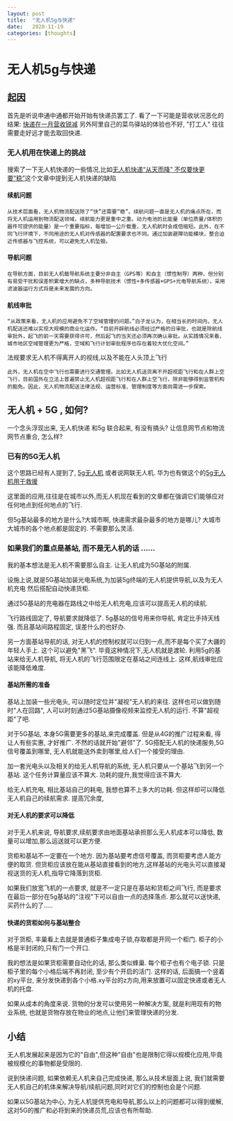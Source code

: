 ```yaml
---
layout: post
title:  "无人机5g与快递"
date:   2020-11-19
categories: [thoughts]
---
```


# 无人机5g与快递

## 起因
首先是听说申通中通都开始开始有快递员罢工了. 看了一下可能是营收状况恶化的结果: [快递在一月营收锐减](https://www.qianzhan.com/analyst/detail/220/200304-e2ee4478.html)
另外阿里自己的菜鸟驿站的体验也不好, "打工人" 往往需要走好远才能去取回快递.

### 无人机用在快递上的挑战

搜索了一下无人机快递的一些情况,比如[无人机快递“从天而降” 不仅要快更要“稳”](http://www.xinhuanet.com/tech/2020-04/29/c_1125920505.htm)这个文章中提到无人机快递的缺陷

#### 续航问题

```从技术层面看，无人机物流配送除了“快”还需要“稳”。续航问题一直是无人机的痛点所在，而将无人机运用到物流配送领域，续航能力更是重中之重。动力电池的比能量（单位质量/体积的器件可提供的能量）是一个重要指标，每增加一公斤载重，无人机航时会成倍缩短。此外，在不同飞行环境下，不同用途的无人机对传感器的配置要求也不同。通过加装避障功能模块，整合迫近传感器与飞控系统，可以避免无人机坠毁。```

#### 导航问题

```在导航方面，目前无人机载导航系统主要分非自主（GPS等）和自主（惯性制导）两种，但分别有易受干扰和误差积累增大的缺点，多种导航技术（惯性+多传感器+GPS+光电导航系统），采用滤波器运行方式将是未来发展的方向。```

#### 航线审批

```“从政策来看，无人机的应用避免不了空域管理的问题。”白子龙认为，在相当长的时间内，无人机配送还难以实现大规模的商业化运作。“目前开辟航线必须经过严格的日审批，也就是除航线审批外，起飞的前一天需要获得许可，然后起飞的当天还必须再次确认审批。从实践情况来看，城市地区空域管理更为严格，空域和飞行计划审批程序也存在着较大优化空间。”```

法规要求无人机不得离开人的视线,以及不能在人头顶上飞行

```此外，无人机在空中飞行也需要进行交通管理。比如无人机送货离不开超视距飞行和在人群上空飞行，目前国外在立法上普遍禁止无人机超视距飞行和在人群上空飞行，除非能够得到监管机构的豁免。因此，无人机物流配送法律法规、运营标准、管理制度等方面尚需进一步探索。```


## 无人机 + 5G , 如何?


一个念头浮现出来, 无人机快递 和5g 联合起来, 有没有搞头?
让信息网节点和物流网节点重合, 怎么样?

### 已有的5G无人机

这个思路已经有人提到了, [5g无人机](http://finance.sina.com.cn/stock/stockzmt/2020-01-05/doc-iihnzhha0517080.shtml) 或者说网联无人机.
华为也有做这个的[5g无人机用于救援](https://www.sohu.com/a/407211755_100126234)

这里面的应用,往往是在城市以外,而无人机现在看到的文章都在强调它们能够应对任何地点到任何地点的飞行.

但5g基站最多的地方是什么?大城市啊, 快递需求最杂最多的地方是哪儿? 大城市
大城市的各个地点都是固定的. 不需要那么灵活.

### 如果我们的重点是基站, 而不是无人机的话 ......

我的基本想法是无人机不需要那么自主. 让无人机成为5G基站的附属.

设施上说,就是5G基站加装光电系统,为加装5g终端的无人机提供导航,以及为无人机充电
然后搭配自动快递货柜.

通过5G基站的充电器在路线之中给无人机充电,应该可以提高无人机的续航.

飞行路线固定了, 导航要求就降低了. 5g基站的信号用来你导航, 肯定比手持天线强.
而且基站间路程固定, 误差什么的也好办.

另一方面基站导航的话, 对无人机的控制权就可以归到一点,而不是每个买了大疆的年轻人手上.
这个可以避免"黑飞". 毕竟这种情况下,无人机就是渡轮.
利用5g的基站来给无人机导航, 将无人机的飞行范围限定在基站之间连线上. 这样,航线审批应该能降低难度.

#### 基站所需的准备

基站上加装一些光电头, 可以随时定位并"凝视"无人机的来往. 这样也可以做到随时"人在回路", 人可以时刻通过5G基站摄像视频来监控无人机的运行. 不算"超视距"了吧. 

对于5G基站, 本身5G需要更多的基站,来完成覆盖. 但是从4G的推广过程来看, 得让人有些实惠, 才好推广. 不然的话就开始"避邻"了.
5G搭配无人机的快递服务,5G信号覆盖到哪里, 无人机就能送外卖到哪里,给人们一个接受的理由.

加一套光电头以及相关的给无人机导航的系统, 无人机只要从一个基站飞到另一个基站. 这个任务计算量应该不算大.
功耗的提升,我觉得应该不算大.

给无人机充电, 相比基站自己的耗电, 我想也算不上多大的功耗.
但这样却可以降低无人机自己的续航需求. 提高冗余度,

#### 对无人机的要求可以降低

对于无人机来说, 导航要求,续航要求由地面基站承担那么无人机成本可以降低, 数量可以增加,那么运送就可以更方便.

货柜和基站不一定要在一个地方. 因为基站要考虑信号覆盖, 而货柜要考虑人能方便的取货.
但货柜应该放在能从基站直接看到的地方,这样基站的光电头可以直接凝视送货的无人机,指导它降落到货柜.

如果我们放宽飞机的一点要求, 就是不一定只是在基站和货柜之间飞行, 而是要求在最后一部分在5g基站的"注视"下可以自由一点的选择落点. 
那么就可以送快递, 买药什么的了.....

#### 快递的货柜如何与基站整合

对于货柜, 丰巢看上去就是普通柜子集成电子锁,存取都是开同一个柜门. 柜子的小格是半封闭的,只有门一个开口.

我的想法是如果货柜需要自动化的话, 那么类似蜂巢. 每个柜子也有个电子锁.
只是柜子里的每个小格后端不再封闭, 至少有个开启的活门.
这样的话, 后面搞一个竖着的xy平台, 来分发快递到各个小格.xy平台的z方向,用来放置可以固定快递或者无人机的托盘.

如果从成本的角度来说.
货物的分发可以使用另一种解决方案, 就是利用现有的物业系统, 也就是货物存放在物业的地点,让他们来管理快递的分发.

## 小结

无人机发展起来是因为它的"自由",但这种"自由"也是限制它得以规模化应用,毕竟被规模化的事物都是受限的.

说到快递问题, 如果依赖无人机来自己完成快递,
那么从技术层面上说, 我们就需要无人机自己的机体来解决导航/续航问题,同时对它们的控制也会是个问题.

如果以5G基站为中心, 为无人机提供充电和导航,那么以上的问题都可以得到缓解,
这对5G的推广和必将到来的快递员荒,应该也有所帮助.